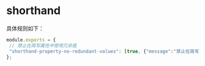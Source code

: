 # shorthand
 >  
 
 具体规则如下：
 ```js
module.exports = {
  // 禁止在简写属性中使用冗余值
  "shorthand-property-no-redundant-values": [true, {"message":"禁止在简写属性中使用冗余值"}]
};
```